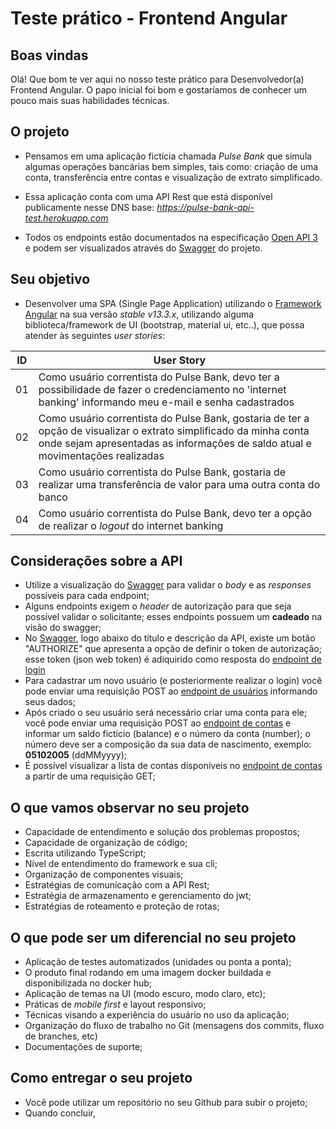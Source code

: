 # Teste prático - Frontend Angular
## Boas vindas
Olá! Que bom te ver aqui no nosso teste prático para Desenvolvedor(a) Frontend Angular. O papo inicial foi bom e gostaríamos de conhecer um pouco mais suas habilidades técnicas.

## O projeto
- Pensamos em uma aplicação fictícia chamada *Pulse Bank* que simula algumas operações bancárias bem simples, tais como: criação de uma conta, transferência entre contas e visualização de extrato simplificado.

- Essa aplicação conta com uma API Rest que está disponível publicamente nesse DNS base: *https://pulse-bank-api-test.herokuapp.com*

- Todos os endpoints estão documentados na especificação [Open API 3](https://swagger.io/specification/) e podem ser visualizados através do [Swagger](https://pulse-bank-api-test.herokuapp.com) do projeto.

## Seu objetivo
- Desenvolver uma SPA (Single Page Application) utilizando o [Framework Angular](https://angular.io/docs) na sua versão *stable v13.3.x*, utilizando alguma biblioteca/framework de UI (bootstrap, material ui, etc..), que possa atender às seguintes *user stories*: 

| ID | User Story |
|----|------------|
|  01  | Como usuário correntista do Pulse Bank, devo ter a possibilidade de fazer o credenciamento no 'internet banking' informando meu e-mail e senha cadastrados |
|  02  | Como usuário correntista do Pulse Bank, gostaria de ter a opção de visualizar o extrato simplificado da minha conta onde sejam apresentadas as informações de saldo atual e movimentações realizadas |
|  03  | Como usuário correntista do Pulse Bank, gostaria de realizar uma transferência de valor para uma outra conta do banco |
|  04  | Como usuário correntista do Pulse Bank, devo ter a opção de realizar o *logout* do internet banking |

## Considerações sobre a API
- Utilize a visualização do [Swagger](https://pulse-bank-api-test.herokuapp.com) para validar o *body* e as *responses* possíveis para cada endpoint;
- Alguns endpoints exigem o *header* de autorização para que seja possível validar o solicitante; esses endpoints possuem um **cadeado** na visão do swagger;
- No [Swagger](https://pulse-bank-api-test.herokuapp.com), logo abaixo do título e descrição da API, existe um botão "AUTHORIZE" que apresenta a opção de definir o token de autorização; esse token (json web token) é adiquirido como resposta do [endpoint de login](https://pulse-bank-api-test.herokuapp.com/api/#/authentication/AuthController_login)
- Para cadastrar um novo usuário (e posteriormente realizar o login) você pode enviar uma requisição POST ao [endpoint de usuários](https://pulse-bank-api-test.herokuapp.com/api/#/users/UsersController_store) informando seus dados;
- Após criado o seu usuário será necessário criar uma conta para ele; você pode enviar uma requisição POST ao [endpoint de contas](https://pulse-bank-api-test.herokuapp.com/api/#/accounts/AccountController_store) e informar um saldo fictício (balance) e o número da conta (number); o número deve ser a composição da sua data de nascimento, exemplo: **05102005** (ddMMyyyy);
- É possível visualizar a lista de contas disponíveis no [endpoint de contas](https://pulse-bank-api-test.herokuapp.com/api/#/accounts/AccountController_list) a partir de uma requisição GET;

## O que vamos observar no seu projeto
- Capacidade de entendimento e solução dos problemas propostos;
- Capacidade de organização de código;
- Escrita utilizando TypeScript;
- Nível de entendimento do framework e sua cli;
- Organização de componentes visuais;
- Estratégias de comunicação com a API Rest;
- Estratégia de armazenamento e gerenciamento do jwt;
- Estratégias de roteamento e proteção de rotas;

## O que pode ser um diferencial no seu projeto
- Aplicação de testes automatizados (unidades ou ponta a ponta);
- O produto final rodando em uma imagem docker buildada e disponibilizada no docker hub;
- Aplicação de temas na UI (modo escuro, modo claro, etc);
- Práticas de *mobile first* e layout responsivo;
- Técnicas visando a experiência do usuário no uso da aplicação;
- Organização do fluxo de trabalho no Git (mensagens dos commits, fluxo de branches, etc)
- Documentações de suporte;

## Como entregar o seu projeto
- Você pode utilizar um repositório no seu Github para subir o projeto;
- Quando concluir, 